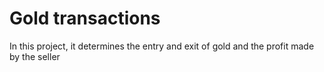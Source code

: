 # Gold transactions
 In this project, it determines the entry and exit of gold and the profit made by the seller
